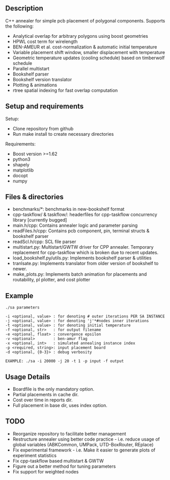 ## Description
C++ annealer for simple pcb placement of polygonal components.
Supports the following:
 - Analytical overlap for arbitrary polygons using boost geometries
 - HPWL cost term for wirelength
 - BEN-AMEUR et al. cost-normalization & automatic initial temperature
 - Variable placement shift window, smaller displacement with temperature
 - Geometric temperature updates (cooling schedule) based on timberwolf schedule
 - Parallel multistart
 - Bookshelf parser
 - Bookshelf version translator
 - Plotting & animations
 - rtree spatial indexing for fast overlap computation

 ## Setup and requirements
 Setup:
 - Clone repository from github
 - Run make install to create necessary directories
 
 Requirements:
 - Boost version >=1.62
 - python3
 - shapely
 - matplotlib
 - docopt
 - numpy

 ## Files & directories
 - benchmarks/*: benchmarks in new-bookshelf format
 - cpp-taskflow/ & taskflow/: headerfiles for cpp-taskflow concurrency library [currently bugged]
 - main.h/cpp: Contains annealer logic and parameter parsing
 - readFiles.h/cpp: Contains pcb component, pin, terminal structs & bookshelf parser
 - readScl.h/cpp: SCL file parser
 - multistart.py: Multistart/GWTW driver for CPP annealer. Temporary replacement for cpp-taskflow which is broken due to recent updates.
 - load_bookshelf.py/utils.py: Implements bookshelf parser & utilities
 - tranlsate.py: Implements translator from older version of bookshelf to newer.
 - make_plots.py: Implements batch animation for placements and routability, pl plotter, and cost plotter

## Example
    ./sa parameters

    -i <optional, value> : for denoting # outer iterations PER SA INSTANCE
    -j <optional, value> : for denoting 'j'*#nodes inner iterations
    -t <optional, value> : for denoting initial temperature
    -f <optional, str>   : for output filename
    -e <optional, float> : convergence epsilon
    -v <optional>        : ben-amur flag
    -x <optional, int>   : simulated annealing instance index
    -p <required, string>: input placement board
    -d <optional, {0-3}> : debug verbosity
    
    EXAMPLE: ./sa -i 20000 -j 20 -t 1 -p input -f output

## Usage Details
 - Boardfile is the only mandatory option.
 - Partial placements in cache dir.
 - Cost over time in reports dir.
 - Full placement in base dir, uses index option.

## TODO
 - Reorganize repository to facilitate better management
 - Restructure annealer using better code practice - i.e. reduce usage of global variables (ABKCommon, UMPack, UTD-BoxRouter, REplace)
 - Fix experimental framework - i.e. Make it easier to generate plots of experiment statistics
 - Fix cpp-taskflow based multistart & GWTW
 - Figure out a better method for tuning parameters
 - Fix support for weighted nodes
